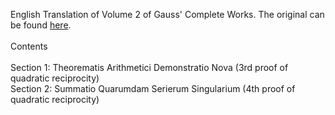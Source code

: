 English Translation of Volume 2 of Gauss' Complete Works.  The original can be found <a href="https://gdz.sub.uni-goettingen.de/id/PPN23599524X">here</a>. <br> <br>
Contents <br><br>
Section 1: Theorematis Arithmetici Demonstratio Nova (3rd proof of quadratic reciprocity)<br>
Section 2: Summatio Quarumdam Serierum Singularium (4th proof of quadratic reciprocity)

